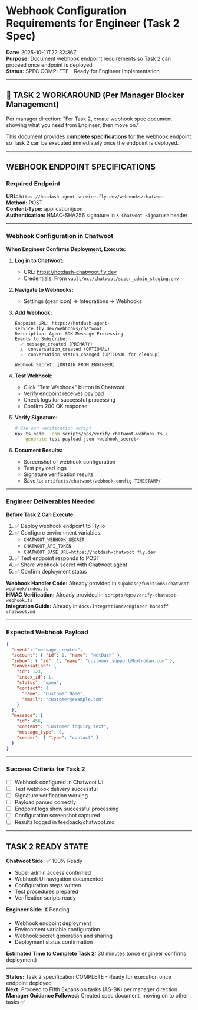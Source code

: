 # Webhook Configuration Requirements for Engineer (Task 2 Spec)

**Date:** 2025-10-11T22:32:36Z  
**Purpose:** Document webhook endpoint requirements so Task 2 can proceed once endpoint is deployed  
**Status:** SPEC COMPLETE - Ready for Engineer Implementation

---

## 🎯 TASK 2 WORKAROUND (Per Manager Blocker Management)

Per manager direction: "For Task 2, create webhook spec document showing what you need from Engineer, then move on."

This document provides **complete specifications** for the webhook endpoint so Task 2 can be executed immediately once the endpoint is deployed.

---

## WEBHOOK ENDPOINT SPECIFICATIONS

### Required Endpoint

**URL:** `https://hotdash-agent-service.fly.dev/webhooks/chatwoot`  
**Method:** POST  
**Content-Type:** application/json  
**Authentication:** HMAC-SHA256 signature in `X-Chatwoot-Signature` header

---

### Webhook Configuration in Chatwoot

**When Engineer Confirms Deployment, Execute:**

1. **Log in to Chatwoot:**
   - URL: https://hotdash-chatwoot.fly.dev
   - Credentials: From `vault/occ/chatwoot/super_admin_staging.env`

2. **Navigate to Webhooks:**
   - Settings (gear icon) → Integrations → Webhooks

3. **Add Webhook:**
   ```
   Endpoint URL: https://hotdash-agent-service.fly.dev/webhooks/chatwoot
   Description: Agent SDK Message Processing
   Events to Subscribe:
     ✅ message_created (PRIMARY)
     ⚠️  conversation_created (OPTIONAL)
     ⚠️  conversation_status_changed (OPTIONAL for cleanup)
   
   Webhook Secret: [OBTAIN FROM ENGINEER]
   ```

4. **Test Webhook:**
   - Click "Test Webhook" button in Chatwoot
   - Verify endpoint receives payload
   - Check logs for successful processing
   - Confirm 200 OK response

5. **Verify Signature:**
   ```bash
   # Use our verification script
   npx ts-node --esm scripts/ops/verify-chatwoot-webhook.ts \
     --generate test-payload.json <webhook_secret>
   ```

6. **Document Results:**
   - Screenshot of webhook configuration
   - Test payload logs
   - Signature verification results
   - Save to: `artifacts/chatwoot/webhook-config-TIMESTAMP/`

---

### Engineer Deliverables Needed

**Before Task 2 Can Execute:**

1. ✅ Deploy webhook endpoint to Fly.io
2. ✅ Configure environment variables:
   - `CHATWOOT_WEBHOOK_SECRET`
   - `CHATWOOT_API_TOKEN`
   - `CHATWOOT_BASE_URL=https://hotdash-chatwoot.fly.dev`
3. ✅ Test endpoint responds to POST
4. ✅ Share webhook secret with Chatwoot agent
5. ✅ Confirm deployment status

**Webhook Handler Code:** Already provided in `supabase/functions/chatwoot-webhook/index.ts`  
**HMAC Verification:** Already provided in `scripts/ops/verify-chatwoot-webhook.ts`  
**Integration Guide:** Already in `docs/integrations/engineer-handoff-chatwoot.md`

---

### Expected Webhook Payload

```json
{
  "event": "message_created",
  "account": { "id": 1, "name": "HotDash" },
  "inbox": { "id": 1, "name": "customer.support@hotrodan.com" },
  "conversation": {
    "id": 123,
    "inbox_id": 1,
    "status": "open",
    "contact": {
      "name": "Customer Name",
      "email": "customer@example.com"
    }
  },
  "message": {
    "id": 456,
    "content": "Customer inquiry text",
    "message_type": 0,
    "sender": { "type": "contact" }
  }
}
```

---

### Success Criteria for Task 2

- [ ] Webhook configured in Chatwoot UI
- [ ] Test webhook delivery successful
- [ ] Signature verification working
- [ ] Payload parsed correctly
- [ ] Endpoint logs show successful processing
- [ ] Configuration screenshot captured
- [ ] Results logged in feedback/chatwoot.md

---

## TASK 2 READY STATE

**Chatwoot Side:** ✅ 100% Ready
- Super admin access confirmed
- Webhook UI navigation documented
- Configuration steps written
- Test procedures prepared
- Verification scripts ready

**Engineer Side:** ⏳ Pending
- Webhook endpoint deployment
- Environment variable configuration
- Webhook secret generation and sharing
- Deployment status confirmation

**Estimated Time to Complete Task 2:** 30 minutes (once engineer confirms deployment)

---

**Status:** Task 2 specification COMPLETE - Ready for execution once endpoint deployed  
**Next:** Proceed to Fifth Expansion tasks (AS-BK) per manager direction  
**Manager Guidance Followed:** Created spec document, moving on to other tasks ✅

